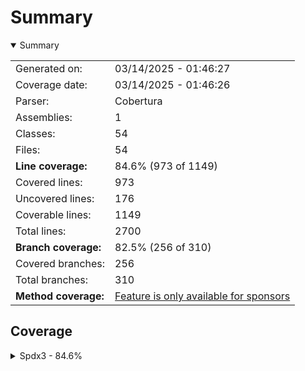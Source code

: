 # Summary
<details open><summary>Summary</summary>

|||
|:---|:---|
| Generated on: | 03/14/2025 - 01:46:27 |
| Coverage date: | 03/14/2025 - 01:46:26 |
| Parser: | Cobertura |
| Assemblies: | 1 |
| Classes: | 54 |
| Files: | 54 |
| **Line coverage:** | 84.6% (973 of 1149) |
| Covered lines: | 973 |
| Uncovered lines: | 176 |
| Coverable lines: | 1149 |
| Total lines: | 2700 |
| **Branch coverage:** | 82.5% (256 of 310) |
| Covered branches: | 256 |
| Total branches: | 310 |
| **Method coverage:** | [Feature is only available for sponsors](https://reportgenerator.io/pro) |

</details>

## Coverage
<details><summary>Spdx3 - 84.6%</summary>

|**Name**|**Line**|**Branch**|
|:---|---:|---:|
|**Spdx3**|**84.6%**|**82.5%**|
|Spdx3.Exceptions.Spdx3Exception|100%|100%|
|Spdx3.Exceptions.Spdx3SerializationException|0%||
|Spdx3.Exceptions.Spdx3ValidationException|100%||
|Spdx3.Model.BaseModelClass|100%|100%|
|Spdx3.Model.Build.Classes.Build|85%||
|Spdx3.Model.Core.Classes.Agent|100%||
|Spdx3.Model.Core.Classes.Annotation|82.3%||
|Spdx3.Model.Core.Classes.Artifact|100%||
|Spdx3.Model.Core.Classes.Bom|100%||
|Spdx3.Model.Core.Classes.Bundle|100%||
|Spdx3.Model.Core.Classes.CreationInfo|100%||
|Spdx3.Model.Core.Classes.DictionaryEntry|82.3%||
|Spdx3.Model.Core.Classes.Element|100%||
|Spdx3.Model.Core.Classes.ElementCollection|100%||
|Spdx3.Model.Core.Classes.ExternalIdentifier|100%||
|Spdx3.Model.Core.Classes.ExternalMap|80%||
|Spdx3.Model.Core.Classes.ExternalRef|100%||
|Spdx3.Model.Core.Classes.Hash|80%||
|Spdx3.Model.Core.Classes.IndividualElement|50%||
|Spdx3.Model.Core.Classes.IntegrityMethod|57.1%||
|Spdx3.Model.Core.Classes.LifecycleScopedRelationship|62.5%||
|Spdx3.Model.Core.Classes.NamespaceMap|80%||
|Spdx3.Model.Core.Classes.Organization|100%||
|Spdx3.Model.Core.Classes.PackageVerificationCode|81.2%||
|Spdx3.Model.Core.Classes.Person|100%||
|Spdx3.Model.Core.Classes.PositiveIntegerRange|93.6%|100%|
|Spdx3.Model.Core.Classes.Relationship|100%|100%|
|Spdx3.Model.Core.Classes.SoftwareAgent|50%||
|Spdx3.Model.Core.Classes.SpdxDocument|100%||
|Spdx3.Model.Core.Classes.Tool|50%||
|Spdx3.Model.Core.Individuals.NoAssertionElement|57.1%||
|Spdx3.Model.Core.Individuals.NoneElement|57.1%||
|Spdx3.Model.Core.Individuals.SpdxOrganization|57.1%||
|Spdx3.Model.Extension.Classes.CdxPropertiesExtension|100%|100%|
|Spdx3.Model.Extension.Classes.CdxPropertyEntry|100%||
|Spdx3.Model.Extension.Classes.Extension|100%||
|Spdx3.Model.SimpleLicensing.Classes.AnyLicenseInfo|50%||
|Spdx3.Model.SimpleLicensing.Classes.LicenseExpression|72.7%||
|Spdx3.Model.SimpleLicensing.Classes.SimpleLicensingText|76.9%||
|Spdx3.Model.Software.Classes.ContentIdentifier|80%||
|Spdx3.Model.Software.Classes.File|80%|83.3%|
|Spdx3.Model.Software.Classes.Package|100%||
|Spdx3.Model.Software.Classes.Sbom|100%||
|Spdx3.Model.Software.Classes.Snippet|82.3%|100%|
|Spdx3.Model.Software.Classes.SoftwareArtifact|100%||
|Spdx3.Serialization.PhysicalSerialization|100%||
|Spdx3.Serialization.Reader|93.3%|75%|
|Spdx3.Serialization.SpdxModelConverter`1|78.9%|79.5%|
|Spdx3.Serialization.SpdxModelConverterFactory|100%||
|Spdx3.Serialization.SpdxWrapperConverter`1|76.2%|78.2%|
|Spdx3.Serialization.SpdxWrapperConverterFactory|100%||
|Spdx3.Serialization.Writer|61.5%||
|Spdx3.Utility.Catalog|94.2%|91.6%|
|Spdx3.Utility.Naming|95.6%|94.4%|

</details>
